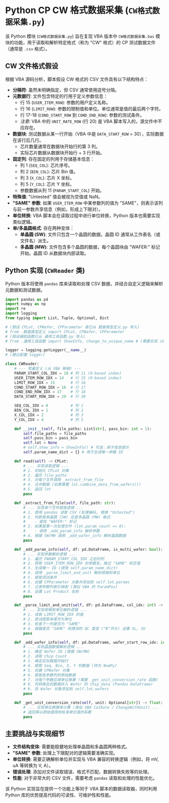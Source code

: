 # Python CP CW 格式数据采集 (`CW格式数据采集.py`)

该 Python 模块 (`CW格式数据采集.py`) 旨在复现 VBA 版本中 `CW格式数据采集.bas` 模块的功能，用于读取和解析特定格式（称为 "CW" 格式）的 CP 测试数据文件（通常是 `.csv` 格式）。

## CW 文件格式假设

根据 VBA 源码分析，脚本假设 CW 格式的 CSV 文件具有以下结构特点：

*   **分隔符**: 虽然未明确指定，但 CSV 通常使用逗号分隔。
*   **元数据行**: 文件包含特定的行用于定义参数信息：
    *   行 15 (`USER_ITEM_ROW`): 参数的用户定义名称。
    *   行 16 (`LIMIT_ROW`): 参数的限制值和单位。单位通常是值的最后两个字符。
    *   行 17-18 (`COND_START_ROW` 到 `COND_END_ROW`): 参数的测试条件。
    *   *注意*: VBA 中的 `UNIT_RATE_ROW` (行 20) 是 VBA 脚本写入的，源文件中不应存在。
*   **数据块**: 测试数据从某一行开始（VBA 中是 `DATA_START_ROW` = 30），实际数据在该行后几行。
    *   芯片数量通常在数据块开始行的第 3 列。
    *   实际芯片数据从数据块开始行 + 3 行开始。
*   **固定列**: 存在固定的列用于存储基本信息：
    *   列 1 (`SEQ_COL`): 芯片序号。
    *   列 2 (`BIN_COL`): 芯片 Bin 值。
    *   列 3 (`X_COL`): 芯片 X 坐标。
    *   列 5 (`Y_COL`): 芯片 Y 坐标。
    *   参数数据从列 11 (`PARAM_START_COL`) 开始。
*   **特殊值**: "Untested" 值会被视为空值或 NaN。
*   **"SAME" 参数**: 如果 `USER_ITEM_ROW` 中某参数列的值为 "SAME"，则表示该列与前一参数共享信息（例如，形成上下限对）。
*   **单位转换**: VBA 脚本会在读取过程中进行单位转换，Python 版本也需要实现类似逻辑。
*   **单/多晶圆格式**: 存在两种变体：
    *   **单晶圆 (SW)**: 文件只包含一个晶圆的数据。晶圆 ID 通常从工作表名（或文件名）派生。
    *   **多晶圆 (MW)**: 文件包含多个晶圆的数据，每个晶圆块由 "WAFER:" 标记开始。晶圆 ID 从数据块内部读取。

## Python 实现 (`CWReader` 类)

Python 版本将使用 `pandas` 库来读取和处理 CSV 数据，并结合自定义逻辑来解析元数据和测试数据。

```python
import pandas as pd
import numpy as np
import re
import logging
from typing import List, Tuple, Optional, Dict

# (假设 CPLot, CPWafer, CPParameter 类已从 数据类型定义.py 导入)
# from .数据类型定义 import CPLot, CPWafer, CPParameter
# (假设辅助函数已从 通用工具函数.py 导入)
# from .通用工具函数 import ShowInfo, change_to_unique_name # (需要实现 change_to_unique_name)

logger = logging.getLogger(__name__)
# (建议配置 logger)

class CWReader:
    # --- 常量定义 (从 VBA 移植) ---
    PARAM_START_COL_IDX = 10 # 列 11 (0-based index)
    USER_ITEM_ROW_IDX = 14   # 行 15 (0-based index)
    LIMIT_ROW_IDX = 15       # 行 16
    COND_START_ROW_IDX = 16  # 行 17
    COND_END_ROW_IDX = 17    # 行 18
    DATA_START_ROW_IDX = 29  # 行 30

    SEQ_COL_IDX = 0          # 列 1
    BIN_COL_IDX = 1          # 列 2
    X_COL_IDX = 2            # 列 3
    Y_COL_IDX = 4            # 列 5

    def __init__(self, file_paths: List[str], pass_bin: int = 1):
        self.file_paths = file_paths
        self.pass_bin = pass_bin
        self.lot = None
        # self.show_info = ShowInfo() # 可选：用于信息提示
        self.param_name_dict = {} # 用于生成唯一参数 ID

    def read(self) -> CPLot:
        # ... 实现读取逻辑 ...
        # 1. 初始化 CPLot 对象
        # 2. 遍历 file_paths
        # 3. 对每个文件调用 _extract_from_file
        # 4. 合并数据 (如果需要 lot.combine_data_from_wafers())
        # 5. 返回 lot
        pass

    def _extract_from_file(self, file_path: str):
        # ... 实现单个文件提取逻辑 ...
        # 1. 使用 pandas 读取 CSV (处理编码, 替换 "Untested")
        # 2. 判断是单晶圆 (SW) 还是多晶圆 (MW) 格式
        #    - 查找 "WAFER:" 标记
        # 3. 如果是第一次处理文件 (lot.param_count == 0):
        #    - 调用 _add_param_info 解析参数
        # 4. 根据 SW/MW 调用 _add_wafer_info 解析晶圆数据
        pass

    def _add_param_info(self, df: pd.DataFrame, is_multi_wafer: bool):
        # ... 实现参数解析逻辑 ...
        # 1. 遍历 PARAM_START_COL_IDX 之后的列
        # 2. 获取 USER_ITEM_ROW_IDX 的参数名，跳过 "SAME" 和空值
        # 3. 生成唯一 ID (使用 self.param_name_dict)
        # 4. 调用 _parse_limit_and_unit 解析规格和单位
        # 5. 提取测试条件
        # 6. 创建 CPParameter 对象并添加到 self.lot.params
        # 7. 记录参数列索引映射 (类似 VBA 的 ParamPos)
        # 8. 设置 Lot Product 名称
        pass

    def _parse_limit_and_unit(self, df: pd.DataFrame, col_idx: int) -> Tuple[Optional[float], Optional[float], Optional[str]]:
        # ... 实现规格和单位解析逻辑 ...
        # 1. 读取 LIMIT_ROW_IDX 的值
        # 2. 尝试提取末尾作为单位
        # 3. 检查下一列是否为 "SAME"
        # 4. 根据是否 "SAME" 和猜测的 QC 类型 ("B"开头) 设置 SL, SU
        pass

    def _add_wafer_info(self, df: pd.DataFrame, wafer_start_row_idx: int):
        # ... 实现晶圆数据解析逻辑 ...
        # 1. 确定 Wafer ID (根据 SW/MW)
        # 2. 读取 Chip Count
        # 3. 确定实际数据开始行
        # 4. 提取 Seq, Bin, X, Y 列数据 (转为 NumPy)
        # 5. 创建 CPWafer 对象
        # 6. 提取各参数列的原始数据
        # 7. 对每个参数应用单位换算 (需要 _get_unit_conversion_rate 函数)
        # 8. 将转换后的数据存入 Wafer 的 chip_data (Pandas DataFrame)
        # 9. 将 Wafer 对象添加到 self.lot.wafers
        pass

    def _get_unit_conversion_rate(self, unit: Optional[str]) -> float:
        # ... 实现单位换算率计算 (类似 VBA CalRate / ChangeWithUnit) ...
        # 返回乘以原始值得到标准单位值的系数
        pass
```

## 主要挑战与实现细节

*   **文件结构变体**: 需要能稳健地处理单晶圆和多晶圆两种格式。
*   **"SAME" 参数**: 处理上下限配对的逻辑需要准确实现。
*   **单位转换**: 需要正确解析单位并实现与 VBA 兼容的转换逻辑（例如，将 mV, uA 等转换为 V, A）。
*   **错误处理**: 添加对文件读取错误、格式不匹配、数据转换失败等的处理。
*   **性能**: 对于非常大的 CSV 文件，需要考虑 `pandas` 读取和处理的性能优化。

该 Python 实现旨在提供一个功能上等同于 VBA 脚本的数据读取器，同时利用 Python 库的优势提高代码的可读性、可维护性和性能。 